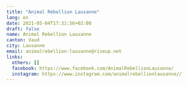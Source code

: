 ```yaml
---
title: "Animal Rebellion Lausanne"
lang: en
date: 2021-05-04T17:31:56+02:00
draft: false
name: Animal Rebellion Lausanne
canton: Vaud
city: Lausanne
email: animalrebellion-lausanne@riseup.net
links:
  others: []
  facebook: https://www.facebook.com/AnimalRebellionLausanne/
  instagram: https://www.instagram.com/animalrebellionlausanne//
---
```


